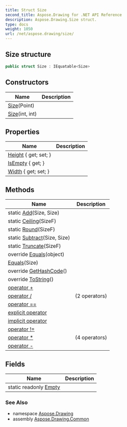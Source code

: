 ```yaml
---
title: Struct Size
second_title: Aspose.Drawing for .NET API Reference
description: Aspose.Drawing.Size struct. 
type: docs
weight: 1050
url: /net/aspose.drawing/size/
---
```

## Size structure

```csharp
public struct Size : IEquatable<Size>
```

## Constructors

| Name | Description |
| --- | --- |
| [Size](size/#constructor)(Point) |  |
| [Size](size/#constructor_1)(int, int) |  |

## Properties

| Name | Description |
| --- | --- |
| [Height](../../aspose.drawing/size/height/) { get; set; } |  |
| [IsEmpty](../../aspose.drawing/size/isempty/) { get; } |  |
| [Width](../../aspose.drawing/size/width/) { get; set; } |  |

## Methods

| Name | Description |
| --- | --- |
| static [Add](../../aspose.drawing/size/add/)(Size, Size) |  |
| static [Ceiling](../../aspose.drawing/size/ceiling/)(SizeF) |  |
| static [Round](../../aspose.drawing/size/round/)(SizeF) |  |
| static [Subtract](../../aspose.drawing/size/subtract/)(Size, Size) |  |
| static [Truncate](../../aspose.drawing/size/truncate/)(SizeF) |  |
| override [Equals](../../aspose.drawing/size/equals/#equals_1)(object) |  |
| [Equals](../../aspose.drawing/size/equals/#equals)(Size) |  |
| override [GetHashCode](../../aspose.drawing/size/gethashcode/)() |  |
| override [ToString](../../aspose.drawing/size/tostring/)() |  |
| [operator +](../../aspose.drawing/size/op_addition/) |  |
| [operator /](../../aspose.drawing/size/op_division/#op_division) |  (2 operators) |
| [operator ==](../../aspose.drawing/size/op_equality/) |  |
| [explicit operator](../../aspose.drawing/size/op_explicit/) |  |
| [implicit operator](../../aspose.drawing/size/op_implicit/) |  |
| [operator !=](../../aspose.drawing/size/op_inequality/) |  |
| [operator *](../../aspose.drawing/size/op_multiply/#op_multiply_1) |  (4 operators) |
| [operator -](../../aspose.drawing/size/op_subtraction/) |  |

## Fields

| Name | Description |
| --- | --- |
| static readonly [Empty](../../aspose.drawing/size/empty/) |  |

### See Also

* namespace [Aspose.Drawing](../../aspose.drawing/)
* assembly [Aspose.Drawing.Common](../../)


